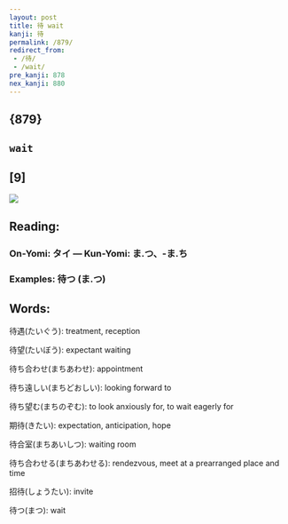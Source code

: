 ```yaml
---
layout: post
title: 待 wait
kanji: 待
permalink: /879/
redirect_from:
 - /待/
 - /wait/
pre_kanji: 878
nex_kanji: 880
---
```


## {879}

## `wait`

## [9]

<div class="stroke"><img src="E5BE85.png" /></div>

## Reading:

### On-Yomi: タイ &mdash; Kun-Yomi: ま.つ、-ま.ち

### Examples: 待つ (ま.つ)

## Words:

待遇(たいぐう): treatment, reception

待望(たいぼう): expectant waiting

待ち合わせ(まちあわせ): appointment

待ち遠しい(まちどおしい): looking forward to

待ち望む(まちのぞむ): to look anxiously for, to wait eagerly for

期待(きたい): expectation, anticipation, hope

待合室(まちあいしつ): waiting room

待ち合わせる(まちあわせる): rendezvous, meet at a prearranged place and time

招待(しょうたい): invite

待つ(まつ): wait
